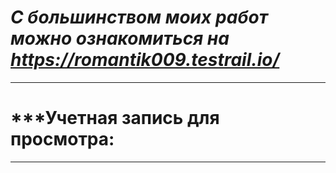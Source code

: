 # ***С большинством моих работ можно ознакомиться на https://romantik009.testrail.io/***
-----------------------------------
# ***Учетная запись для просмотра: 
***
